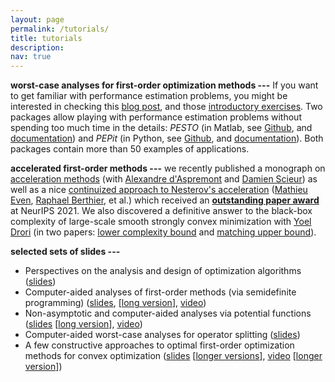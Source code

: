 ```yaml
---
layout: page
permalink: /tutorials/
title: tutorials
description:
nav: true
---
```


**worst-case analyses for first-order optimization methods ---** If you want to get familiar with performance estimation problems, you might be interested in checking this [blog post](https://francisbach.com/computer-aided-analyses/), and those [introductory exercises](https://github.com/PerformanceEstimation/Learning-Performance-Estimation). Two packages allow playing with performance estimation problems without spending too much time in the details: *PESTO* (in Matlab, see [Github](https://github.com/AdrienTaylor/Performance-Estimation-Toolbox), and [documentation](https://github.com/AdrienTaylor/Performance-Estimation-Toolbox/blob/master/UserGuide.pdf)) and *PEPit* (in Python, see [Github](https://github.com/bgoujaud/PEPit), and [documentation](https://pepit.readthedocs.io/en/latest/)). Both packages contain more than 50 examples of applications.

**accelerated first-order methods ---** we recently published a monograph on [acceleration methods](https://arxiv.org/abs/2101.09545) (with [Alexandre d'Aspremont](https://www.di.ens.fr/~aspremon/) and [Damien Scieur](https://damienscieur.com/)) as well as a nice [continuized approach to Nesterov's acceleration](https://arxiv.org/pdf/2106.07644) ([Mathieu Even](https://mathieueven.netlify.app/), [Raphael Berthier](https://raphael-berthier.github.io/), et al.) which received an **[outstanding paper award](https://blog.neurips.cc/2021/11/30/announcing-the-neurips-2021-award-recipients/?s=09)** at NeurIPS 2021. We also discovered a definitive answer to the black-box complexity of large-scale smooth strongly convex minimization with [Yoel Drori](https://scholar.google.com/citations?user=7pRQY3MAAAAJ&hl=en) (in two papers: [lower complexity bound](https://www.sciencedirect.com/science/article/pii/S0885064X21000455) and [matching upper bound](https://arxiv.org/abs/2101.09741)).

**selected sets of slides ---**
+ Perspectives on the analysis and design of optimization algorithms ([slides](https://adrientaylor.github.io/share/general_slides.pdf))
+ Computer-aided analyses of first-order methods (via semidefinite programming) ([slides](https://adrientaylor.github.io/share/Slides_ssopt2019.pdf), [[long version](https://adrientaylor.github.io/share/Slides_cambridge2020.pdf)], [video](https://www.youtube.com/watch?v=ATep0iBKZ-8))
+ Non-asymptotic and computer-aided analyses via potential functions ([slides](https://adrientaylor.github.io/share/Slides_colt2019.pdf) [[long version](https://adrientaylor.github.io/share/Slides_CWIinria2020.pdf)], [video](https://www.youtube.com/watch?v=WndNv8Qvcyw))
+ Computer-aided worst-case analyses for operator splitting ([slides](https://adrientaylor.github.io/share/Slides_iccopt2019.pdf))
+ A few constructive approaches to optimal first-order optimization methods for convex optimization ([slides](https://adrientaylor.github.io/share/Slides_YN_2021.pdf) [[longer versions](https://adrientaylor.github.io/share/Slides_ARseminar.pdf)], [video](https://www.youtube.com/watch?v=06iZ553hoKo) [[longer version](http://m.mathnet.ru/php/seminars.phtml?option_lang=eng&presentid=30705)])

